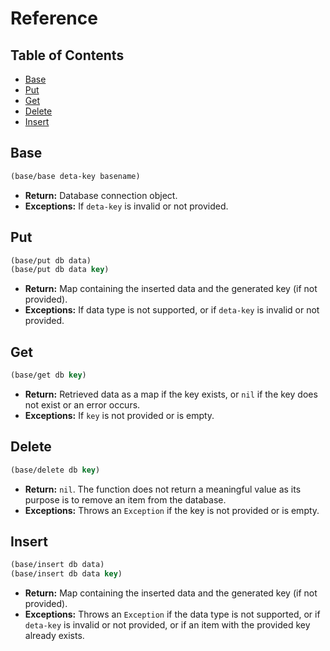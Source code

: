 # Reference

## Table of Contents

- [Base](#base)
- [Put](#put)
- [Get](#get)
- [Delete](#delete)
- [Insert](#insert)

<a name="base"></a>
## Base

```clojure
(base/base deta-key basename)
```

-   **Return:** Database connection object.
-   **Exceptions:** If `deta-key` is invalid or not provided.

<a name="put"></a>
## Put

```clojure
(base/put db data)
(base/put db data key)
```

-   **Return:** Map containing the inserted data and the generated key (if not provided).
-   **Exceptions:** If data type is not supported, or if `deta-key` is invalid or not provided.

<a name="get"></a>
## Get

```clojure
(base/get db key)
```

-   **Return:** Retrieved data as a map if the key exists, or `nil` if the key does not exist or an error occurs.
-   **Exceptions:** If `key` is not provided or is empty.

<a name="delete"></a>
## Delete

```clojure
(base/delete db key)
```

-   **Return:** `nil`. The function does not return a meaningful value as its purpose is to remove an item from the database.
-   **Exceptions:** Throws an `Exception` if the key is not provided or is empty.

<a name="insert"></a>
## Insert

```clojure
(base/insert db data)
(base/insert db data key)
```

-   **Return:** Map containing the inserted data and the generated key (if not provided).
-   **Exceptions:** Throws an `Exception` if the data type is not supported, or if `deta-key` is invalid or not provided, or if an item with the provided key already exists.
